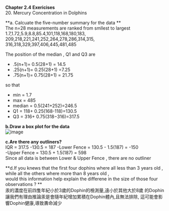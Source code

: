 **Chapter 2.4 Exericises**  
20. Mercury Concentration in Dolphins

**a. Calcuate the five-number summary for the data **   
The n=28 measurements are ranked from smllest to largest   
1.7,1.72,5.9,8.8,85.4,101,118,168,180,183,  
209,218,221,241,252,264,278,286,314,315,  
316,318,329,397,406,445,481,485  

The position of the median , Q1 and Q3 are  
- .5(n+1)= 0.5(28+1) = 14.5  
- .25(n+1)= 0.25(28+1) =7.25  
- .75(n+1)= 0.75(28+1) = 21.75  

so that
- min = 1.7
- max = 485
- median = 0.5(241+252)=246.5
- Q1 = 118+ 0.25(168-118)=130.5
- Q3 = 316+ 0.75(318−316)=317.5

**b.Draw a box plot for the data**  
![image](https://github.com/user-attachments/assets/bbaf9a8f-38fe-4ccc-bfa6-b15fc707f15f)



**c.Are there any outliners?**   
IQR = 317.5 -130.5 = 187
-Lower Fence = 130.5 - 1.5(187) = -150  
-Upper Fence = 130.5 + 1.5(187) = 598  
Since all data is between Lower & Upper Fence , there are no outliner  

**d.If you knews that the first four dophins where all less than 3 years old ,  
    while all the others where more than 8 years old ,  
    would this information help explain the differene in the size of those four observations ? **  
汞的濃度在前四隻年紀小於3歲的Dophin的檢測量,遠小於其他大於8歲 的Dophin
讓我們有理由推論汞是會隨年紀增加累積在Dophin體內,且無法排除, 這可能會影響Dophin健康,導致夀命減少 
